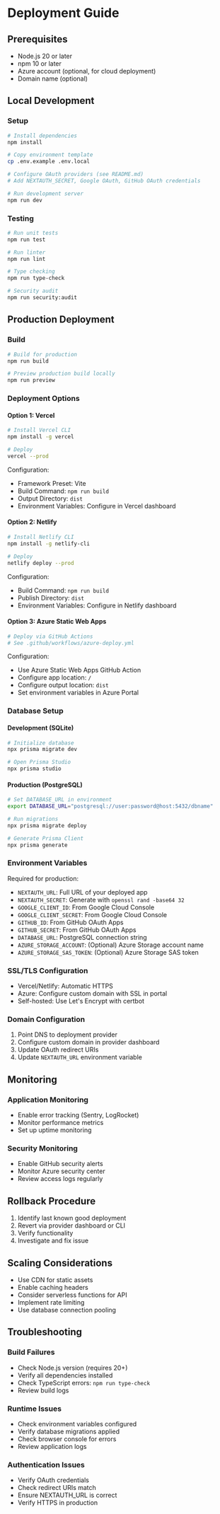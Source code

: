 # Deployment Guide

## Prerequisites

- Node.js 20 or later
- npm 10 or later
- Azure account (optional, for cloud deployment)
- Domain name (optional)

## Local Development

### Setup

```bash
# Install dependencies
npm install

# Copy environment template
cp .env.example .env.local

# Configure OAuth providers (see README.md)
# Add NEXTAUTH_SECRET, Google OAuth, GitHub OAuth credentials

# Run development server
npm run dev
```

### Testing

```bash
# Run unit tests
npm run test

# Run linter
npm run lint

# Type checking
npm run type-check

# Security audit
npm run security:audit
```

## Production Deployment

### Build

```bash
# Build for production
npm run build

# Preview production build locally
npm run preview
```

### Deployment Options

#### Option 1: Vercel

```bash
# Install Vercel CLI
npm install -g vercel

# Deploy
vercel --prod
```

Configuration:
- Framework Preset: Vite
- Build Command: `npm run build`
- Output Directory: `dist`
- Environment Variables: Configure in Vercel dashboard

#### Option 2: Netlify

```bash
# Install Netlify CLI
npm install -g netlify-cli

# Deploy
netlify deploy --prod
```

Configuration:
- Build Command: `npm run build`
- Publish Directory: `dist`
- Environment Variables: Configure in Netlify dashboard

#### Option 3: Azure Static Web Apps

```bash
# Deploy via GitHub Actions
# See .github/workflows/azure-deploy.yml
```

Configuration:
- Use Azure Static Web Apps GitHub Action
- Configure app location: `/`
- Configure output location: `dist`
- Set environment variables in Azure Portal

### Database Setup

#### Development (SQLite)

```bash
# Initialize database
npx prisma migrate dev

# Open Prisma Studio
npx prisma studio
```

#### Production (PostgreSQL)

```bash
# Set DATABASE_URL in environment
export DATABASE_URL="postgresql://user:password@host:5432/dbname"

# Run migrations
npx prisma migrate deploy

# Generate Prisma Client
npx prisma generate
```

### Environment Variables

Required for production:

- `NEXTAUTH_URL`: Full URL of your deployed app
- `NEXTAUTH_SECRET`: Generate with `openssl rand -base64 32`
- `GOOGLE_CLIENT_ID`: From Google Cloud Console
- `GOOGLE_CLIENT_SECRET`: From Google Cloud Console
- `GITHUB_ID`: From GitHub OAuth Apps
- `GITHUB_SECRET`: From GitHub OAuth Apps
- `DATABASE_URL`: PostgreSQL connection string
- `AZURE_STORAGE_ACCOUNT`: (Optional) Azure Storage account name
- `AZURE_STORAGE_SAS_TOKEN`: (Optional) Azure Storage SAS token

### SSL/TLS Configuration

- Vercel/Netlify: Automatic HTTPS
- Azure: Configure custom domain with SSL in portal
- Self-hosted: Use Let's Encrypt with certbot

### Domain Configuration

1. Point DNS to deployment provider
2. Configure custom domain in provider dashboard
3. Update OAuth redirect URIs
4. Update `NEXTAUTH_URL` environment variable

## Monitoring

### Application Monitoring

- Enable error tracking (Sentry, LogRocket)
- Monitor performance metrics
- Set up uptime monitoring

### Security Monitoring

- Enable GitHub security alerts
- Monitor Azure security center
- Review access logs regularly

## Rollback Procedure

1. Identify last known good deployment
2. Revert via provider dashboard or CLI
3. Verify functionality
4. Investigate and fix issue

## Scaling Considerations

- Use CDN for static assets
- Enable caching headers
- Consider serverless functions for API
- Implement rate limiting
- Use database connection pooling

## Troubleshooting

### Build Failures

- Check Node.js version (requires 20+)
- Verify all dependencies installed
- Check TypeScript errors: `npm run type-check`
- Review build logs

### Runtime Issues

- Check environment variables configured
- Verify database migrations applied
- Check browser console for errors
- Review application logs

### Authentication Issues

- Verify OAuth credentials
- Check redirect URIs match
- Ensure NEXTAUTH_URL is correct
- Verify HTTPS in production
